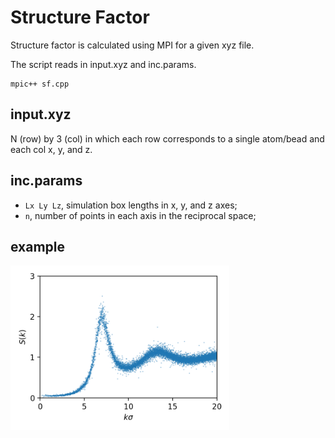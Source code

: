 # Structure Factor

Structure factor is calculated using MPI for a given xyz file.

The script reads in input.xyz and inc.params.
```
mpic++ sf.cpp
```

## input.xyz
N (row) by 3 (col) in which each row corresponds to a single atom/bead and each col x, y, and z.

## inc.params
* `Lx Ly Lz`, simulation box lengths in x, y, and z axes;
* `n`, number of points in each axis in the reciprocal space;

## example
<img src="https://github.com/suwonbae/structurefactor/blob/main/sq.png" style="width: 350px;"/>
